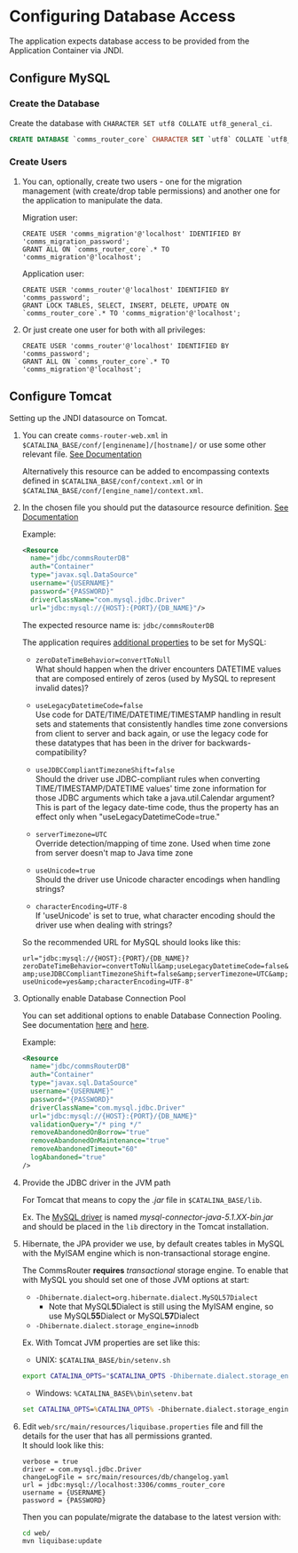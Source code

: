 Configuring Database Access
==

The application expects database access to be provided
from the Application Container via JNDI.

## Configure MySQL

### Create the Database

Create the database with `CHARACTER SET utf8 COLLATE utf8_general_ci`.

```sql
CREATE DATABASE `comms_router_core` CHARACTER SET `utf8` COLLATE `utf8_general_ci`;
```

### Create Users

1. You can, optionally, create two users - one for the migration management 
    (with create/drop table permissions) and another one for the application to manipulate the data.

    Migration user:
    
    ```mysql
    CREATE USER 'comms_migration'@'localhost' IDENTIFIED BY 'comms_migration_password';
    GRANT ALL ON `comms_router_core`.* TO 'comms_migration'@'localhost';
    ```
    
    Application user:
    
    ```mysql
    CREATE USER 'comms_router'@'localhost' IDENTIFIED BY 'comms_password';
    GRANT LOCK TABLES, SELECT, INSERT, DELETE, UPDATE ON `comms_router_core`.* TO 'comms_migration'@'localhost';
    ```

2. Or just create one user for both with all privileges:

    ```mysql
    CREATE USER 'comms_router'@'localhost' IDENTIFIED BY 'comms_password';
    GRANT ALL ON `comms_router_core`.* TO 'comms_migration'@'localhost';
    ```

## Configure Tomcat

Setting up the JNDI datasource on Tomcat.

1. You can create `comms-router-web.xml` in `$CATALINA_BASE/conf/[enginename]/[hostname]/`
    or use some other relevant file. [See Documentation][1]

    Alternatively this resource can be added to encompassing contexts defined
    in `$CATALINA_BASE/conf/context.xml` or in `$CATALINA_BASE/conf/[engine_name]/context.xml`.

2. In the chosen file you should put the datasource resource definition. [See Documentation][2]

    Example:

    ```xml
    <Resource
      name="jdbc/commsRouterDB"
      auth="Container"
      type="javax.sql.DataSource"
      username="{USERNAME}"
      password="{PASSWORD}"
      driverClassName="com.mysql.jdbc.Driver"
      url="jdbc:mysql://{HOST}:{PORT}/{DB_NAME}"/>
    ```

    The expected resource name is: `jdbc/commsRouterDB`

    The application requires [additional properties][3] to be set for MySQL:

    - `zeroDateTimeBehavior=convertToNull`  
    What should happen when the driver encounters DATETIME values that are composed 
    entirely of zeros (used by MySQL to represent invalid dates)?

    - `useLegacyDatetimeCode=false`  
    Use code for DATE/TIME/DATETIME/TIMESTAMP handling in result sets and statements that 
    consistently handles time zone conversions from client to server and back again, or use the 
    legacy code for these datatypes that has been in the driver for backwards-compatibility?    

    - `useJDBCCompliantTimezoneShift=false`  
    Should the driver use JDBC-compliant rules when converting TIME/TIMESTAMP/DATETIME values' 
    time zone information for those JDBC arguments which take a java.util.Calendar argument? 
    This is part of the legacy date-time code, thus the property has an effect 
    only when "useLegacyDatetimeCode=true."

    - `serverTimezone=UTC`  
    Override detection/mapping of time zone. 
    Used when time zone from server doesn't map to Java time zone

    - `useUnicode=true`  
    Should the driver use Unicode character encodings when handling strings?

    - `characterEncoding=UTF-8`  
    If 'useUnicode' is set to true, what character encoding should the driver use when dealing with strings?

    So the recommended URL for MySQL should looks like this:

    `url="jdbc:mysql://{HOST}:{PORT}/{DB_NAME}?zeroDateTimeBehavior=convertToNull&amp;useLegacyDatetimeCode=false&amp;useJDBCCompliantTimezoneShift=false&amp;serverTimezone=UTC&amp;useUnicode=yes&amp;characterEncoding=UTF-8"`

3. Optionally enable Database Connection Pool

    You can set additional options to enable Database Connection Pooling. 
    See documentation [here][4] and [here][5].

    Example:

    ```xml
    <Resource
      name="jdbc/commsRouterDB"
      auth="Container"
      type="javax.sql.DataSource"
      username="{USERNAME}"
      password="{PASSWORD}"
      driverClassName="com.mysql.jdbc.Driver"
      url="jdbc:mysql://{HOST}:{PORT}/{DB_NAME}"
      validationQuery="/* ping */"
      removeAbandonedOnBorrow="true"
      removeAbandonedOnMaintenance="true"
      removeAbandonedTimeout="60"
      logAbandoned="true"
    />
    ```


4. Provide the JDBC driver in the JVM path

    For Tomcat that means to copy the _.jar_ file in `$CATALINA_BASE/lib`.

    Ex. The [MySQL driver][6] is named _mysql-connector-java-5.1.XX-bin.jar_ and
    should be placed in the `lib` directory in the Tomcat installation.

5. Hibernate, the JPA provider we use, by default creates tables in MySQL with the MyISAM engine 
    which is non-transactional storage engine. 
    
    The CommsRouter **requires** _transactional_ storage engine. To enable that with MySQL 
    you should set one of those JVM options at start:
    - `-Dhibernate.dialect=org.hibernate.dialect.MySQL57Dialect` 
      - Note that MySQL**5**Dialect is still using the MyISAM engine, 
        so use MySQL**55**Dialect or MySQL**57**Dialect
    - `-Dhibernate.dialect.storage_engine=innodb`

    Ex. With Tomcat JVM properties are set like this:
    * UNIX: `$CATALINA_BASE/bin/setenv.sh`
    ```bash
    export CATALINA_OPTS="$CATALINA_OPTS -Dhibernate.dialect.storage_engine=innodb"
    ```
    * Windows: `%CATALINA_BASE%\bin\setenv.bat`
    ```bat
    set CATALINA_OPTS=%CATALINA_OPTS% -Dhibernate.dialect.storage_engine=innodb
    ```

6. Edit `web/src/main/resources/liquibase.properties` file and fill the details for the user that 
    has all permissions granted.  
    It should look like this:
    ```properties
    verbose = true
    driver = com.mysql.jdbc.Driver
    changeLogFile = src/main/resources/db/changelog.yaml
    url = jdbc:mysql://localhost:3306/comms_router_core
    username = {USERNAME}
    password = {PASSWORD}
    ```
    
    Then you can populate/migrate the database to the latest version with:
    ```bash
    cd web/
    mvn liquibase:update
    ``` 


[1]: 
https://tomcat.apache.org/tomcat-8.0-doc/config/context.html  
"Apache Tomcat 8 Configuration Reference"

[2]: 
https://tomcat.apache.org/tomcat-8.0-doc/jndi-datasource-examples-howto.html 
"JNDI Datasource HOW-TO"

[3]:
https://dev.mysql.com/doc/connector-j/5.1/en/connector-j-reference-configuration-properties.html
"Driver/Datasource Class Names, URL Syntax and Configuration Properties for Connector/J"

[4]: 
https://tomcat.apache.org/tomcat-8.0-doc/jndi-datasource-examples-howto.html#Database_Connection_Pool_(DBCP_2)_Configurations 
"Database Connection Pool (DBCP 2) Configurations"

[5]: 
http://commons.apache.org/proper/commons-dbcp/configuration.html 
"BasicDataSource Configuration Parameters"

[6]: 
https://dev.mysql.com/downloads/connector/j/5.1.html 
"MySQL Connector/J"
